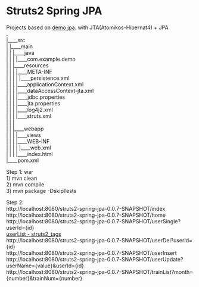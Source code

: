 Struts2 Spring JPA
===============

Projects based on [demo jpa](https://github.com/xiaobin80/demo-jpa-spring-boot2-mysql). 
    with JTA(Atomikos-Hibernat4) + JPA    
.        
|____src        
| |____main        
| | |____java        
| | | |____com.example.demo    
| | |____resources    
| | | |____META-INF    
| | | | |____persistence.xml    
| | | |____applicationContext.xml    
| | | |____dataAccessContext-jta.xml    
| | | |____jdbc.properties    
| | | |____jta.properties    
| | | |____log4j2.xml    
| | | |____struts.xml     
| | |        
| | |____webapp        
| | | |____views       
| | | |____WEB-INF        
| | | | |____web.xml        
| | | |____index.html        
|____pom.xml           
    

Step 1: war    
    1) mvn clean    
    2) mvn compile    
    3) mvn package -DskipTests    
    

Step 2:    
     http://localhost:8080/struts2-spring-jpa-0.0.7-SNAPSHOT/index    
     http://localhost:8080/struts2-spring-jpa-0.0.7-SNAPSHOT/home    
     http://localhost:8080/struts2-spring-jpa-0.0.7-SNAPSHOT/userSingle?userId={id}    
     [userList - struts2_tags](http://localhost:8080/struts2-spring-jpa-0.0.7-SNAPSHOT/userList)    
     http://localhost:8080/struts2-spring-jpa-0.0.7-SNAPSHOT/userDel?userId={id}    
     http://localhost:8080/struts2-spring-jpa-0.0.7-SNAPSHOT/userInsert    
     http://localhost:8080/struts2-spring-jpa-0.0.7-SNAPSHOT/userUpdate?userName={value}&userId={id}    
     http://localhost:8080/struts2-spring-jpa-0.0.7-SNAPSHOT/trainList?month={number}&trainNum={number}    
             
